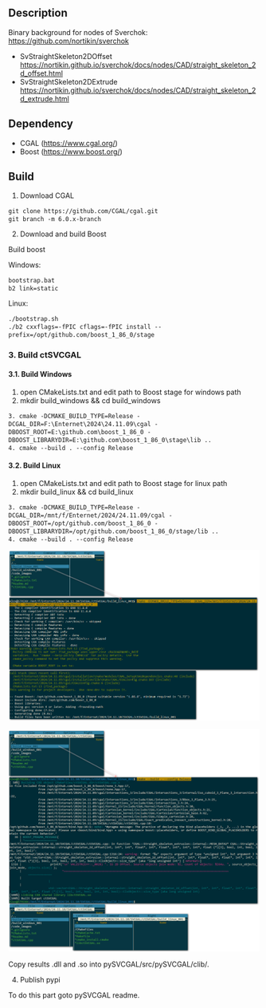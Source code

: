 ## Description

Binary background for nodes of Sverchok: https://github.com/nortikin/sverchok

- SvStraightSkeleton2DOffset https://nortikin.github.io/sverchok/docs/nodes/CAD/straight_skeleton_2d_offset.html
- SvStraightSkeleton2DExtrude https://nortikin.github.io/sverchok/docs/nodes/CAD/straight_skeleton_2d_extrude.html

## Dependency

- CGAL (https://www.cgal.org/)
- Boost (https://www.boost.org/)

## Build

1. Download CGAL

```
git clone https://github.com/CGAL/cgal.git
git branch -m 6.0.x-branch
```

2. Download and build Boost

Build boost

Windows:

```
bootstrap.bat
b2 link=static
```

Linux:

```
./bootstrap.sh
./b2 cxxflags=-fPIC cflags=-fPIC install --prefix=/opt/github.com/boost_1_86_0/stage
```

### 3. Build ctSVCGAL

#### 3.1. Build Windows

1. open CMakeLists.txt and edit path to Boost stage for windows path
2. mkdir build_windows && cd build_windows

```
3. cmake -DCMAKE_BUILD_TYPE=Release -DCGAL_DIR=F:\Enternet\2024\24.11.09\cgal -DBOOST_ROOT=E:\github.com\boost_1_86_0 -DBOOST_LIBRARYDIR=E:\github.com\boost_1_86_0\stage\lib ..
4. cmake --build . --config Release
```

#### 3.2. Build Linux

1. open CMakeLists.txt and edit path to Boost stage for linux path
2. mkdir build_linux && cd build_linux
```
3. cmake -DCMAKE_BUILD_TYPE=Release -DCGAL_DIR=/mnt/f/Enternet/2024/24.11.09/cgal -DBOOST_ROOT=/opt/github.com/boost_1_86_0 -DBOOST_LIBRARYDIR=/opt/github.com/boost_1_86_0/stage/lib ..
4. cmake --build . --config Release
```

![cmake linux](code_images/build_linux.001.png)

![cmake linux](code_images/build_linux.002.png)

Copy results .dll and .so into pySVCGAL/src/pySVCGAL/clib/*.*

4. Publish pypi

To do this part goto pySVCGAL readme.